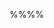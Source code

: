<include src="text.md#prereqs"/><p/>

%%**<include src="../path.md" inline />**%%
<div id="title-and-body">
<include src="text.md#title" />

<div id="main">

<include src="text.md#body" />
<include src="text.md#extras" />

</div>
</div>